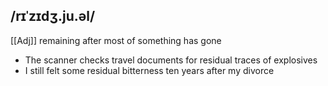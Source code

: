 ## /rɪˈzɪdʒ.ju.əl/
[[Adj]]
remaining after most of something has gone

- The scanner checks travel documents for residual traces of explosives
- I still felt some residual bitterness ten years after my divorce